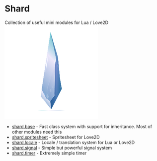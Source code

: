 # Shard
Collection of useful mini modules for Lua / Love2D
![shard](shard.png)
 * [shard.base](readme/base.md) - Fast class system with support for inheritance. Most of other modules need this
 * [shard.spritesheet](readme/spritesheet.md) - Spritesheet for Love2D
 * [shard.locale](readme/locale.md) - Locale / translation system for Lua or Love2D
 * [shard.signal](readme/signal.md) - Simple but powerful signal system
 * [shard.timer](readme/timer.md) - Extremely simple timer